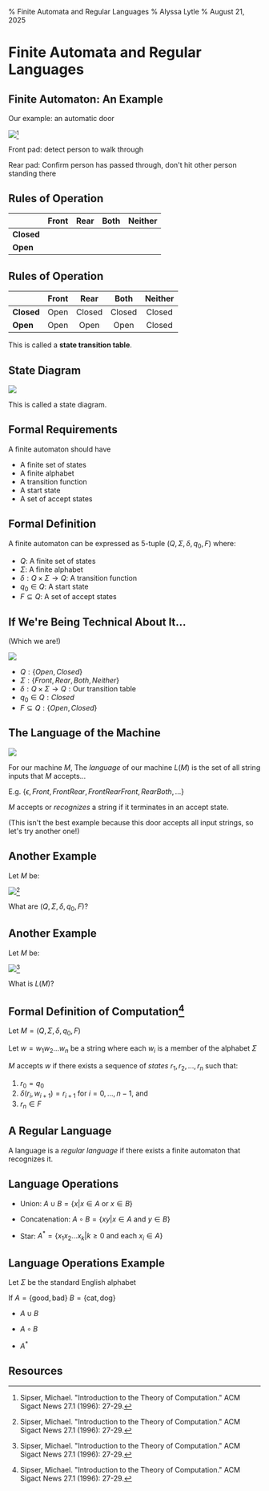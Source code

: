 % Finite Automata and Regular Languages
% Alyssa Lytle
% August 21, 2025

<!-- pandoc -t slidy -s notes/01-fa.md -o slides/01-finite-automata.html --webtex -->

# Finite Automata and Regular Languages

## Finite Automaton: An Example

Our example: an automatic door

![](../static/slide_figs/auto-door.png)[^sipser]

Front pad: detect person to walk through

Rear pad: Confirm person has passed through, don't hit other person standing there

## Rules of Operation

|        | Front | Rear | Both | Neither |
| --- | :---: | :---: | :---: | :---: |
| **Closed** | | | | |
| **Open** |  | | | |


## Rules of Operation

|        | Front | Rear | Both | Neither |
| --- | :---: | :---: | :---: | :---: |
| **Closed** | Open | Closed | Closed | Closed |
| **Open** | Open | Open | Open | Closed |


This is called a **state transition table**.

## State Diagram

![](../static/slide_figs/autodoor-informal.png)


This is called a state diagram.


## Formal Requirements

A finite automaton should have

- A finite set of states 
- A finite alphabet
- A transition function
- A start state
- A set of accept states

## Formal Definition

A finite automaton can be expressed as 5-tuple $(Q, \Sigma, \delta,q_0, F)$ where:

- $Q$: A finite set of states 
- $\Sigma$: A finite alphabet
- $\delta: Q \times \Sigma \to Q$: A transition function
- $q_0 \in Q$: A start state
- $F \subseteq Q$: A set of accept states

## If We're Being Technical About It...

(Which we are!)

![](../static/slide_figs/formal-door.png)

- $Q: \{Open, Closed\}$ 
- $\Sigma: \{Front, Rear, Both, Neither\}$
- $\delta: Q \times \Sigma \to Q: \textrm{Our transition table}$
- $q_0 \in Q: Closed$
- $F \subseteq Q: \{Open, Closed\}$

## The Language of the Machine


![](../static/slide_figs/formal-door.png)

For our machine $M$,
The *language* of our machine $L(M)$ is the set of all string inputs that $M$ accepts... 

E.g. $\{\epsilon, Front, FrontRear, FrontRearFront, RearBoth, ...\}$

$M$ accepts or *recognizes* a string if it terminates in an accept state.

(This isn't the best example because this door accepts all input strings, so let's try another one!)

## Another Example

Let $M$ be:

![](../static/slide_figs/fa.png)[^sipser]

What are $(Q, \Sigma, \delta,q_0, F)$?

## Another Example

Let $M$ be:

![](../static/slide_figs/fa.png)[^sipser]

What is $L(M)$?

## Formal Definition of Computation[^sipser]

Let $M = (Q, \Sigma, \delta,q_0, F)$ 

Let $w = w_1w_2\ldots w_n$ be a string where each $w_i$ is a member of the alphabet $\Sigma$

$M$ accepts $w$ if there exists a sequence of *states* $r_1, r_2, \ldots, r_n$ such that:

1. $r_0 = q_0$
2. $\delta(r_i,w_{i+1})= r_{i+1}$ for $i = 0,\ldots,n-1$, and
3. $r_n \in F$

## A Regular Language

A language is a *regular language* if there exists a finite automaton that recognizes it.

## Language Operations

- Union: $A \cup B = \{x| x\in A \textrm{ or } x \in B\}$ 

- Concatenation: $A \circ B = \{xy| x \in A \textrm{ and } y \in B\}$

- Star: $A^* = \{x_1 x_2 \ldots x_k | k \geq 0 \textrm{ and each } x_i \in A \}$

## Language Operations Example

Let $\Sigma$ be the standard English alphabet

If $A = \{\textrm{good}, \textrm{bad}\}$
$B= \{\textrm{cat}, \textrm{dog}\}$

- $A \cup B$

- $A \circ B$

- $A^*$

## Resources

[^sipser]: Sipser, Michael. "Introduction to the Theory of Computation." ACM Sigact News 27.1 (1996): 27-29.